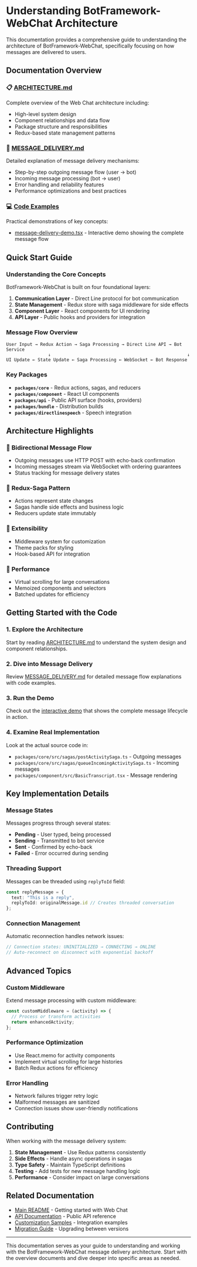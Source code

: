 # Understanding BotFramework-WebChat Architecture

This documentation provides a comprehensive guide to understanding the architecture of BotFramework-WebChat, specifically focusing on how messages are delivered to users.

## Documentation Overview

### 📋 [ARCHITECTURE.md](./ARCHITECTURE.md)
Complete overview of the Web Chat architecture including:
- High-level system design
- Component relationships and data flow
- Package structure and responsibilities
- Redux-based state management patterns

### 📨 [MESSAGE_DELIVERY.md](./MESSAGE_DELIVERY.md)
Detailed explanation of message delivery mechanisms:
- Step-by-step outgoing message flow (user → bot)
- Incoming message processing (bot → user)
- Error handling and reliability features
- Performance optimizations and best practices

### 💻 [Code Examples](./examples/)
Practical demonstrations of key concepts:
- [message-delivery-demo.tsx](./examples/message-delivery-demo.tsx) - Interactive demo showing the complete message flow

## Quick Start Guide

### Understanding the Core Concepts

BotFramework-WebChat is built on four foundational layers:

1. **Communication Layer** - Direct Line protocol for bot communication
2. **State Management** - Redux store with saga middleware for side effects
3. **Component Layer** - React components for UI rendering
4. **API Layer** - Public hooks and providers for integration

### Message Flow Overview

```
User Input → Redux Action → Saga Processing → Direct Line API → Bot Service
                ↓                                                    ↓
UI Update ← State Update ← Saga Processing ← WebSocket ← Bot Response
```

### Key Packages

- **`packages/core`** - Redux actions, sagas, and reducers
- **`packages/component`** - React UI components
- **`packages/api`** - Public API surface (hooks, providers)
- **`packages/bundle`** - Distribution builds
- **`packages/directlinespeech`** - Speech integration

## Architecture Highlights

### 🔄 **Bidirectional Message Flow**
- Outgoing messages use HTTP POST with echo-back confirmation
- Incoming messages stream via WebSocket with ordering guarantees
- Status tracking for message delivery states

### 🎯 **Redux-Saga Pattern**
- Actions represent state changes
- Sagas handle side effects and business logic
- Reducers update state immutably

### 🔧 **Extensibility**
- Middleware system for customization
- Theme packs for styling
- Hook-based API for integration

### 🚀 **Performance**
- Virtual scrolling for large conversations
- Memoized components and selectors
- Batched updates for efficiency

## Getting Started with the Code

### 1. Explore the Architecture
Start by reading [ARCHITECTURE.md](./ARCHITECTURE.md) to understand the system design and component relationships.

### 2. Dive into Message Delivery
Review [MESSAGE_DELIVERY.md](./MESSAGE_DELIVERY.md) for detailed message flow explanations with code examples.

### 3. Run the Demo
Check out the [interactive demo](./examples/message-delivery-demo.tsx) that shows the complete message lifecycle in action.

### 4. Examine Real Implementation
Look at the actual source code in:
- `packages/core/src/sagas/postActivitySaga.ts` - Outgoing messages
- `packages/core/src/sagas/queueIncomingActivitySaga.ts` - Incoming messages
- `packages/component/src/BasicTranscript.tsx` - Message rendering

## Key Implementation Details

### Message States
Messages progress through several states:
- **Pending** - User typed, being processed
- **Sending** - Transmitted to bot service
- **Sent** - Confirmed by echo-back
- **Failed** - Error occurred during sending

### Threading Support
Messages can be threaded using `replyToId` field:
```typescript
const replyMessage = {
  text: "This is a reply",
  replyToId: originalMessage.id // Creates threaded conversation
};
```

### Connection Management
Automatic reconnection handles network issues:
```typescript
// Connection states: UNINITIALIZED → CONNECTING → ONLINE
// Auto-reconnect on disconnect with exponential backoff
```

## Advanced Topics

### Custom Middleware
Extend message processing with custom middleware:
```typescript
const customMiddleware = (activity) => {
  // Process or transform activities
  return enhancedActivity;
};
```

### Performance Optimization
- Use React.memo for activity components
- Implement virtual scrolling for large histories
- Batch Redux actions for efficiency

### Error Handling
- Network failures trigger retry logic
- Malformed messages are sanitized
- Connection issues show user-friendly notifications

## Contributing

When working with the message delivery system:

1. **State Management** - Use Redux patterns consistently
2. **Side Effects** - Handle async operations in sagas
3. **Type Safety** - Maintain TypeScript definitions
4. **Testing** - Add tests for new message handling logic
5. **Performance** - Consider impact on large conversations

## Related Documentation

- [Main README](../README.md) - Getting started with Web Chat
- [API Documentation](./API.md) - Public API reference
- [Customization Samples](../samples/) - Integration examples
- [Migration Guide](./MIGRATION.md) - Upgrading between versions

---

This documentation serves as your guide to understanding and working with the BotFramework-WebChat message delivery architecture. Start with the overview documents and dive deeper into specific areas as needed.